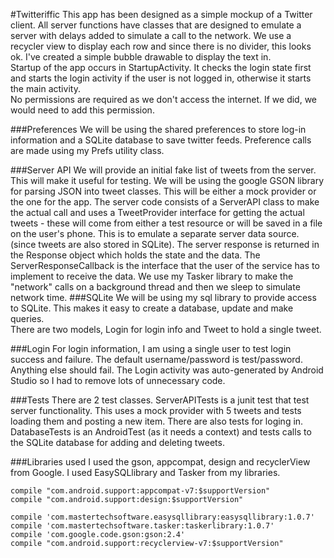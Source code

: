 #Twitteriffic
This app has been designed as a simple mockup of a Twitter client. All server functions have classes that are designed to emulate a server with delays added to simulate a call to the network. We use a recycler view to display each row and since there is no divider, this looks ok. I've created a simple bubble drawable to display the text in.  
Startup of the app occurs in StartupActivity. It checks the login state first and starts the login activity if the user is not logged in, otherwise it starts the main activity.   
No permissions are required as we don't access the internet. If we did, we would need to add this permission.

###Preferences
We will be using the shared preferences to store log-in information and a SQLite database to save twitter feeds. Preference calls are made using my Prefs utility class.  

###Server API
We will provide an initial fake list of tweets from the server. This will make it useful for testing.
We will be using the google GSON library for parsing JSON into tweet classes. This will be either a mock provider or the one for the app. 
The server code consists of a ServerAPI class to make the actual call and uses a TweetProvider interface for getting the actual tweets - these will come from either a test resource or will be saved in a file on the user's phone. This is to emulate a separate server data source. (since tweets are also stored in SQLite). The server response is returned in the Response<T> object which holds the state and the data. The ServerResponseCallback is the interface that the user of the service has to implement to receive the data. We use my Tasker library to make the "network" calls on a background thread and then we sleep to simulate network time.
###SQLite
We will be using my sql library to provide access to SQLite. This makes it easy to create a database, update and make queries.  
There are two models, Login for login info and Tweet to hold a single tweet. 

###Login
For login information, I am using a single user to test login success and failure.
The default username/password is test/password. Anything else should fail. The Login activity was auto-generated by Android Studio so I had to remove lots of unnecessary code.

###Tests
There are 2 test classes. ServerAPITests is a junit test that test server functionality. This uses a mock provider with 5 tweets and tests loading them and posting a new item. There are also tests for loging in.  
DatabaseTests is an AndroidTest (as it needs a context) and tests calls to the SQLite database for adding and deleting tweets.

###Libraries used
I used the gson, appcompat, design and recyclerView from Google. I used EasySQLlibrary and Tasker from my libraries.   

    compile "com.android.support:appcompat-v7:$supportVersion"
    compile "com.android.support:design:$supportVersion"

    compile 'com.mastertechsoftware.easysqllibrary:easysqllibrary:1.0.7'
    compile 'com.mastertechsoftware.tasker:taskerlibrary:1.0.7'
    compile 'com.google.code.gson:gson:2.4'
    compile "com.android.support:recyclerview-v7:$supportVersion"
 